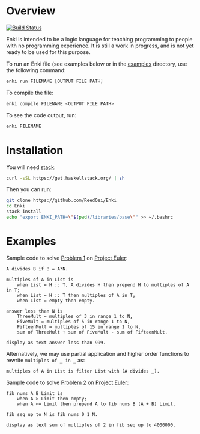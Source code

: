 # Overview

[![Build Status](https://travis-ci.org/ReedOei/Enki.svg?branch=master)](https://travis-ci.org/ReedOei/Enki)

Enki is intended to be a logic language for teaching programming to people with no programming experience.
It is still a work in progress, and is not yet ready to be used for this purpose.

To run an Enki file (see examples below or in the [examples](https://github.com/ReedOei/Enki/tree/master/examples) directory, use the following command:

```bash
enki run FILENAME [OUTPUT FILE PATH]
```

To compile the file:
```bash
enki compile FILENAME <OUTPUT FILE PATH>
```

To see the code output, run:

```bash
enki FILENAME
```

# Installation

You will need [stack](https://docs.haskellstack.org/en/stable/README/):

```bash
curl -sSL https://get.haskellstack.org/ | sh
```

Then you can run:

```bash
git clone https://github.com/ReedOei/Enki
cd Enki
stack install
echo "export ENKI_PATH=\"$(pwd)/libraries/base\"" >> ~/.bashrc
```

# Examples

Sample code to solve [Problem 1](https://projecteuler.net/problem=1) on [Project Euler](https://projecteuler.net/):

```enki
A divides B if B = A*N.

multiples of A in List is
    when List = H :: T, A divides H then prepend H to multiples of A in T;
    when List = H :: T then multiples of A in T;
    when List = empty then empty.

answer less than N is
    ThreeMult = multiples of 3 in range 1 to N,
    FiveMult = multiples of 5 in range 1 to N,
    FifteenMult = multiples of 15 in range 1 to N,
    sum of ThreeMult + sum of FiveMult - sum of FifteenMult.

display as text answer less than 999.
```

Alternatively, we may use partial application and higher order functions to rewrite `multiples of _ in _` as:

```enki
multiples of A in List is filter List with (A divides _).
```

Sample code to solve [Problem 2](https://projecteuler.net/problem=2) on [Project Euler](https://projecteuler.net/):

```enki
fib nums A B Limit is
    when A > Limit then empty;
    when A <= Limit then prepend A to fib nums B (A + B) Limit.

fib seq up to N is fib nums 0 1 N.

display as text sum of multiples of 2 in fib seq up to 4000000.

```

